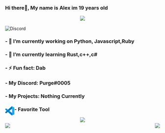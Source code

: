 ### Hi there👋, My name is Alex im 19 years old
<p align="center"><img src="https://i.imgur.com/A6bWGFl.gif"/></p>

![Discord](https://discord.c99.nl/widget/theme-3/817259481133088809.png)


### - 🔭 I’m currently working on Python, Javascript,Ruby
### - 🌱 I’m currently learning Rust,c++,c#
### - ⚡ Fun fact: Dab
### - My Discord: Purge#0005
### - My Projects: Nothing Currently
### - Favorite Tool <img align="left" alt="VSCode" width="30px" src="https://raw.githubusercontent.com/Mempler/Mempler/master/assets//visual-studio-code.svg"/>

<div align="center"><img src="https://github-profile-trophy.vercel.app/?username=Purge-1&theme=dracula&count_private=true"></div>
<img align="left" src="https://github-readme-stats.vercel.app/api?username=purge-1&show_icons=true&hide_border=true&theme=tokyonight"><img align="right" src="https://github-readme-stats.vercel.app/api/top-langs/?username=Purge-1&theme=tokyonight&hide=batchfile">
